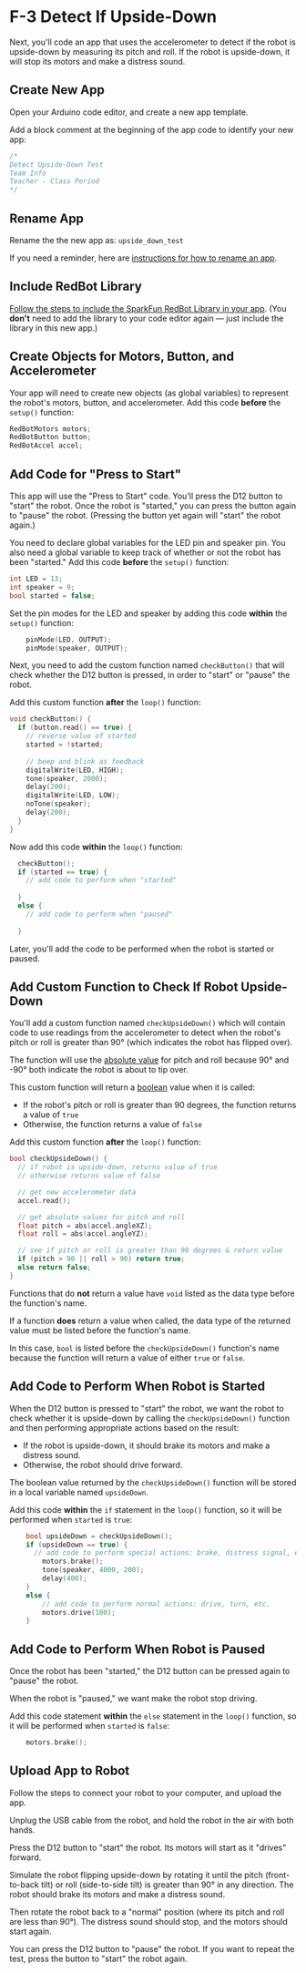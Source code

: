 # F-3 Detect If Upside-Down

Next, you'll code an app that uses the accelerometer to detect if the robot is upside-down by measuring its pitch and roll. If the robot is upside-down, it will stop its motors and make a distress sound.

## Create New App

Open your Arduino code editor, and create a new app template.

Add a block comment at the beginning of the app code to identify your new app:

```cpp
/*
Detect Upside-Down Test
Team Info
Teacher - Class Period
*/
```

## Rename App

Rename the the new app as:  `upside_down_test`

If you need a reminder, here are [instructions for how to rename an app](../../references/arduino-code-editor/save-and-rename-app.md).

## Include RedBot Library

[Follow the steps to include the SparkFun RedBot Library in your app](../../references/arduino-code-editor/include-redbot-library.md#include-redbot-library-in-app). \(You **don't** need to add the library to your code editor again — just include the library in this new app.\)

## Create Objects for Motors, Button, and Accelerometer

Your app will need to create new objects \(as global variables\) to represent the robot's motors, button, and accelerometer. Add this code **before** the `setup()` function:

```cpp
RedBotMotors motors;
RedBotButton button;
RedBotAccel accel;
```

## Add Code for "Press to Start"

This app will use the "Press to Start" code. You'll press the D12 button to "start" the robot. Once the robot is "started," you can press the button again to "pause" the robot. \(Pressing the button yet again will "start" the robot again.\)

You need to declare global variables for the LED  pin and speaker pin. You also need a global variable to keep track of whether or not the robot has been "started."  Add this code **before** the `setup()` function:

```cpp
int LED = 13;
int speaker = 9;
bool started = false;
```

Set the pin modes for the LED and speaker by adding this code **within** the `setup()` function:

```cpp
    pinMode(LED, OUTPUT);
    pinMode(speaker, OUTPUT);
```

Next, you need to add the custom function named `checkButton()` that will check whether the D12 button is pressed, in order to "start" or "pause" the robot.

Add this custom function **after** the `loop()` function:

```cpp
void checkButton() {
  if (button.read() == true) {
    // reverse value of started
    started = !started;
    
    // beep and blink as feedback
    digitalWrite(LED, HIGH);
    tone(speaker, 2000);
    delay(200);
    digitalWrite(LED, LOW);
    noTone(speaker);
    delay(200);
  }
}
```

Now add this code **within** the `loop()` function:

```cpp
  checkButton();
  if (started == true) {
    // add code to perform when "started"
    
  }
  else {
    // add code to perform when "paused"
    
  }
```

Later, you'll add the code to be performed when the robot is started or paused.

## Add Custom Function to Check If Robot Upside-Down

You'll add a custom function named `checkUpsideDown()` which will contain code to use readings from the accelerometer to detect when the robot's pitch or roll is greater than 90° \(which indicates the robot has flipped over\).

The function will use the [absolute value](https://www.arduino.cc/reference/en/language/functions/math/abs/) for pitch and roll because 90° and -90° both indicate the robot is about to tip over.

This custom function will return a [boolean](https://www.arduino.cc/reference/en/language/variables/data-types/bool/) value when it is called:

* If the robot's pitch or roll is greater than 90 degrees, the function returns a value of `true`
* Otherwise, the function returns a value of `false`

Add this custom function **after** the `loop()` function:

```cpp
bool checkUpsideDown() {
  // if robot is upside-down, returns value of true
  // otherwise returns value of false

  // get new accelerometer data
  accel.read(); 

  // get absolute values for pitch and roll
  float pitch = abs(accel.angleXZ);
  float roll = abs(accel.angleYZ);

  // see if pitch or roll is greater than 90 degrees & return value
  if (pitch > 90 || roll > 90) return true;
  else return false;
}
```

Functions that do **not** return a value have `void` listed as the data type before the function's name.

If a function **does** return a value when called, the data type of the returned value must be listed before the function's name.

In this case, `bool` is listed before the `checkUpsideDown()` function's name because the function will return a value of either `true` or `false`.

## Add Code to Perform When Robot is Started

When the D12 button is pressed to "start" the robot, we want the robot to check whether it is upside-down by calling the `checkUpsideDown()` function and then performing appropriate actions based on the result:

* If the robot is upside-down, it should brake its motors and make a distress sound.
* Otherwise, the robot should drive forward.

The boolean value returned by the `checkUpsideDown()` function will be stored in a local variable named `upsideDown`.

Add this code **within** the `if` statement in the `loop()` function, so it will be performed when `started` is `true`:

```cpp
    bool upsideDown = checkUpsideDown();
    if (upsideDown == true) {
      // add code to perform special actions: brake, distress signal, etc.
        motors.brake();
        tone(speaker, 4000, 200);
        delay(400);
    }
    else {
        // add code to perform normal actions: drive, turn, etc.
        motors.drive(100);
    }
```

## Add Code to Perform When Robot is Paused

Once the robot has been "started," the D12 button can be pressed again to "pause" the robot.

When the robot is "paused," we want make the robot stop driving.

Add this code statement **within** the `else` statement in the `loop()` function, so it will be performed when `started` is `false`:

```cpp
    motors.brake();
```

## Upload App to Robot

Follow the steps to connect your robot to your computer, and upload the app.

Unplug the USB cable from the robot, and hold the robot in the air with both hands.

Press the D12 button to "start" the robot. Its motors will start as it "drives" forward.

Simulate the robot flipping upside-down by rotating it until the pitch \(front-to-back tilt\) or roll \(side-to-side tilt\) is greater than 90° in any direction. The robot should brake its motors and make a distress sound.

Then rotate the robot back to a "normal" position \(where its pitch and roll are less than 90°\). The distress sound should stop, and the motors should start again.

You can press the D12 button to "pause" the robot. If you want to repeat the test, press the button to "start" the robot again.

